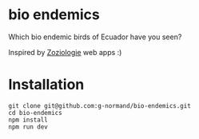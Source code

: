 # bio endemics

Which bio endemic birds of Ecuador have you seen? 

Inspired by <a href="https://github.com/Zoziologie">Zoziologie</a> web apps :)


# Installation

```
git clone git@github.com:g-normand/bio-endemics.git
cd bio-endemics
npm install
npm run dev
```
